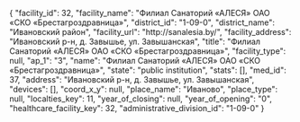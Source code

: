 {
    "facility_id": 32,
    "facility_name": "Филиал Санаторий «АЛЕСЯ» ОАО «СКО «Брестагроздравница»",
    "district_id": "1-09-0",
    "district_name": "Ивановский район",
    "facility_url": "http:\/\/sanalesia.by\/",
    "facility_address": "Ивановский р-н, д. Завышье, ул. Завышанская",
    "title": "Филиал Санаторий «АЛЕСЯ» ОАО «СКО «Брестагроздравница»",
    "facility_type": null,
    "ap_1": "3",
    "name": "Филиал Санаторий «АЛЕСЯ» ОАО «СКО «Брестагроздравница»",
    "state": "public institution",
    "stats": [],
    "med_id": 37,
    "address": "Ивановский р-н, д. Завышье, ул. Завышанская",
    "devices": [],
    "coord_x_y": null,
    "place_name": "Иваново",
    "place_type": null,
    "localties_key": 11,
    "year_of_closing": null,
    "year_of_opening": "0",
    "healthcare_facility_key": 32,
    "administrative_division_id": "1-09-0"
}